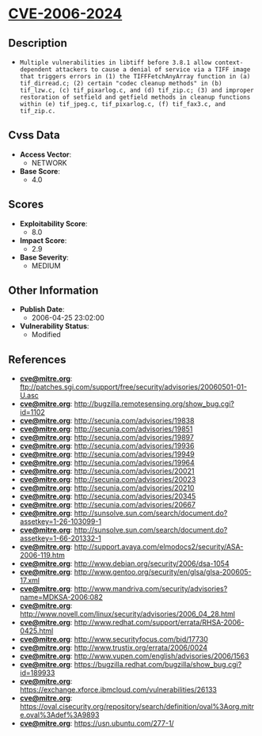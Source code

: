 
# [CVE-2006-2024](https://cve.mitre.org/cgi-bin/cvename.cgi?name=CVE-2006-2024)

## Description

- `Multiple vulnerabilities in libtiff before 3.8.1 allow context-dependent attackers to cause a denial of service via a TIFF image that triggers errors in (1) the TIFFFetchAnyArray function in (a) tif_dirread.c; (2) certain "codec cleanup methods" in (b) tif_lzw.c, (c) tif_pixarlog.c, and (d) tif_zip.c; (3) and improper restoration of setfield and getfield methods in cleanup functions within (e) tif_jpeg.c, tif_pixarlog.c, (f) tif_fax3.c, and tif_zip.c.`

## Cvss Data

- **Access Vector**:
  - NETWORK
- **Base Score**:
  - 4.0

## Scores

- **Exploitability Score**:
  - 8.0
- **Impact Score**:
  - 2.9
- **Base Severity**:
  - MEDIUM

## Other Information

- **Publish Date**:
  - 2006-04-25 23:02:00
- **Vulnerability Status**:
  - Modified

## References

- **cve@mitre.org**: ftp://patches.sgi.com/support/free/security/advisories/20060501-01-U.asc
- **cve@mitre.org**: http://bugzilla.remotesensing.org/show_bug.cgi?id=1102
- **cve@mitre.org**: http://secunia.com/advisories/19838
- **cve@mitre.org**: http://secunia.com/advisories/19851
- **cve@mitre.org**: http://secunia.com/advisories/19897
- **cve@mitre.org**: http://secunia.com/advisories/19936
- **cve@mitre.org**: http://secunia.com/advisories/19949
- **cve@mitre.org**: http://secunia.com/advisories/19964
- **cve@mitre.org**: http://secunia.com/advisories/20021
- **cve@mitre.org**: http://secunia.com/advisories/20023
- **cve@mitre.org**: http://secunia.com/advisories/20210
- **cve@mitre.org**: http://secunia.com/advisories/20345
- **cve@mitre.org**: http://secunia.com/advisories/20667
- **cve@mitre.org**: http://sunsolve.sun.com/search/document.do?assetkey=1-26-103099-1
- **cve@mitre.org**: http://sunsolve.sun.com/search/document.do?assetkey=1-66-201332-1
- **cve@mitre.org**: http://support.avaya.com/elmodocs2/security/ASA-2006-119.htm
- **cve@mitre.org**: http://www.debian.org/security/2006/dsa-1054
- **cve@mitre.org**: http://www.gentoo.org/security/en/glsa/glsa-200605-17.xml
- **cve@mitre.org**: http://www.mandriva.com/security/advisories?name=MDKSA-2006:082
- **cve@mitre.org**: http://www.novell.com/linux/security/advisories/2006_04_28.html
- **cve@mitre.org**: http://www.redhat.com/support/errata/RHSA-2006-0425.html
- **cve@mitre.org**: http://www.securityfocus.com/bid/17730
- **cve@mitre.org**: http://www.trustix.org/errata/2006/0024
- **cve@mitre.org**: http://www.vupen.com/english/advisories/2006/1563
- **cve@mitre.org**: https://bugzilla.redhat.com/bugzilla/show_bug.cgi?id=189933
- **cve@mitre.org**: https://exchange.xforce.ibmcloud.com/vulnerabilities/26133
- **cve@mitre.org**: https://oval.cisecurity.org/repository/search/definition/oval%3Aorg.mitre.oval%3Adef%3A9893
- **cve@mitre.org**: https://usn.ubuntu.com/277-1/
